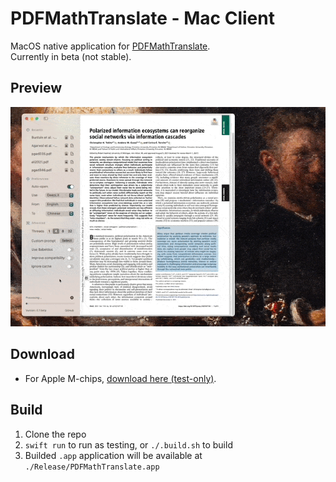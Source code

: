 <!--
 * @Author: Rongxin rongxin@u.nus.edu
 * @Date: 2025-04-13 19:09:00
 * @LastEditors: Rongxin rongxin@u.nus.edu
 * @LastEditTime: 2025-04-15 10:50:29
 * @FilePath: /pdf2zh-mac/README.MD
 * @Description: 这是默认设置,请设置`customMade`, 打开koroFileHeader查看配置 进行设置: https://github.com/OBKoro1/koro1FileHeader/wiki/%E9%85%8D%E7%BD%AE
-->
# PDFMathTranslate - Mac Client
MacOS native application for [PDFMathTranslate](https://github.com/Byaidu/PDFMathTranslate).  
Currently in beta (not stable).  

## Preview
![](./assets/img/pdf-mac.gif)

## Download
- For Apple M-chips, [download here (test-only)](https://github.com/reycn/pdf2zh-mac/releases).

## Build
1. Clone the repo
2. `swift run` to run as testing, or `./.build.sh` to build
3. Builded `.app` application will be available at `./Release/PDFMathTranslate.app`

